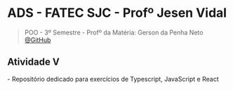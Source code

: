 # ADS - FATEC SJC - Profº Jesen Vidal
> POO - 3º Semestre - Profº da Matéria: Gerson da Penha Neto <a href="https://github.com/gerson-pn">@GitHub</a><br>

<h2>Atividade V</h2>
- Repositório dedicado para exercícios de Typescript, JavaScript e React

